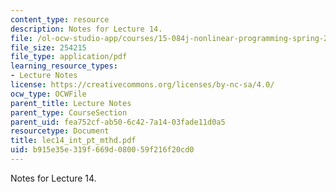 ```yaml
---
content_type: resource
description: Notes for Lecture 14.
file: /ol-ocw-studio-app/courses/15-084j-nonlinear-programming-spring-2004/b915e35e319f669d080059f216f20cd0_lec14_int_pt_mthd.pdf
file_size: 254215
file_type: application/pdf
learning_resource_types:
- Lecture Notes
license: https://creativecommons.org/licenses/by-nc-sa/4.0/
ocw_type: OCWFile
parent_title: Lecture Notes
parent_type: CourseSection
parent_uid: fea752cf-ab50-6c42-7a14-03fade11d0a5
resourcetype: Document
title: lec14_int_pt_mthd.pdf
uid: b915e35e-319f-669d-0800-59f216f20cd0
---
```

Notes for Lecture 14.